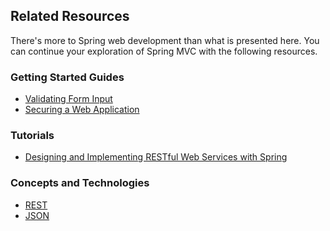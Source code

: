 ## Related Resources

There's more to Spring web development than what is presented here. You can continue your exploration of Spring MVC with the following resources.

### Getting Started Guides

* [Validating Form Input][gs-validating-form-input]
* [Securing a Web Application][gs-securing-web]

[gs-validating-form-input]: /guides/gs/validating-form-input/
[gs-securing-web]: /guides/gs/securing-web/

### Tutorials

* [Designing and Implementing RESTful Web Services with Spring][tut-rest]

[tut-rest]: /guides/tutorials/rest

### Concepts and Technologies

* [REST][u-rest]
* [JSON][u-json]

[u-rest]: /understanding/REST
[u-json]: /understanding/JSON
